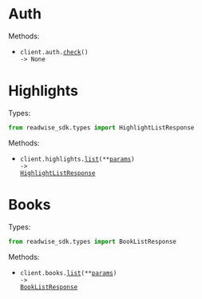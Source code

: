# Auth

Methods:

- <code title="get /auth/">client.auth.<a href="./src/readwise_sdk/resources/auth.py">check</a>() -> None</code>

# Highlights

Types:

```python
from readwise_sdk.types import HighlightListResponse
```

Methods:

- <code title="get /highlights/">client.highlights.<a href="./src/readwise_sdk/resources/highlights.py">list</a>(\*\*<a href="src/readwise_sdk/types/highlight_list_params.py">params</a>) -> <a href="./src/readwise_sdk/types/highlight_list_response.py">HighlightListResponse</a></code>

# Books

Types:

```python
from readwise_sdk.types import BookListResponse
```

Methods:

- <code title="get /books/">client.books.<a href="./src/readwise_sdk/resources/books.py">list</a>(\*\*<a href="src/readwise_sdk/types/book_list_params.py">params</a>) -> <a href="./src/readwise_sdk/types/book_list_response.py">BookListResponse</a></code>
